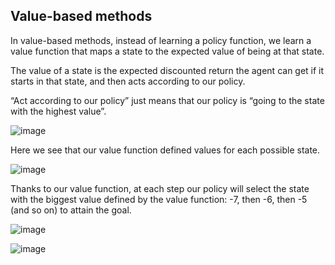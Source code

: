 ## Value-based methods

In value-based methods, instead of learning a policy function, we learn a value function that maps a state to the expected value of being at that state.

The value of a state is the expected discounted return the agent can get if it starts in that state, and then acts according to our policy.

“Act according to our policy” just means that our policy is “going to the state with the highest value”.

![image](https://github.com/companyakis/deep-rl/assets/77589867/85b8b1e1-6fad-4347-aecc-caeacd1cc93d)

Here we see that our value function defined values for each possible state.

![image](https://github.com/companyakis/deep-rl/assets/77589867/8e0c3cea-293d-4847-b8ce-7e4651690ee1)

Thanks to our value function, at each step our policy will select the state with the biggest value defined by the value function: -7, then -6, then -5 (and so on) to attain the goal.

![image](https://github.com/companyakis/deep-rl/assets/77589867/00fc9235-c189-482b-8f63-45865bf19779)

![image](https://github.com/companyakis/deep-rl/assets/77589867/0e7e1a0d-a26e-45f5-887e-90b1fd288e8c)
